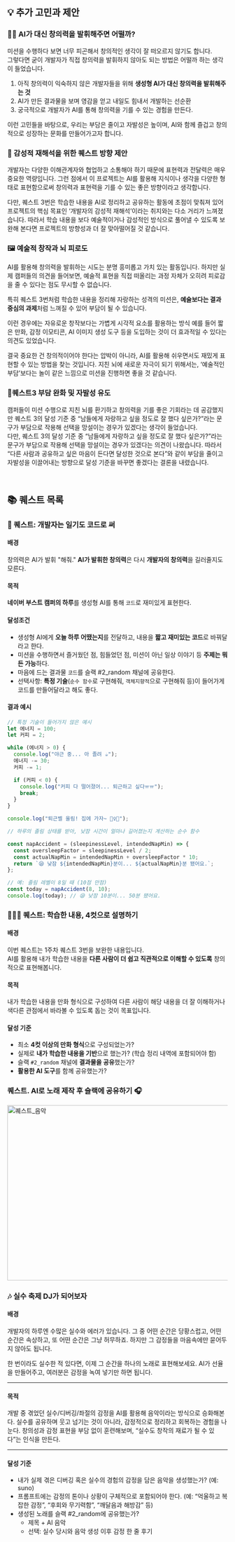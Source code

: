 ## 💡 추가 고민과 제안

### 😶‍🌫️ AI가 대신 창의력을 발휘해주면 어떨까?
미션을 수행하다 보면 너무 피곤해서 창의적인 생각이 잘 떠오르지 않기도 합니다.  
그렇다면 굳이 개발자가 직접 창의력을 발휘하지 않아도 되는 방법은 어떨까 하는 생각이 들었습니다.

1. 아직 창의력이 익숙하지 않은 개발자들을 위해 **생성형 AI가 대신 창의력을 발휘해주는 것**  
2. AI가 만든 결과물을 보며 영감을 얻고 내일도 힘내서 개발하는 선순환  
3. 궁극적으로 개발자가 AI를 통해 창의력을 기를 수 있는 경험을 만든다.

이런 고민들을 바탕으로, 우리는 부담은 줄이고 자발성은 높이며, AI와 함께 즐겁고 창의적으로 성장하는 문화를 만들어가고자 합니다.  

### 🎨 감성적 재해석을 위한 퀘스트 방향 제안
개발자는 다양한 이해관계자와 협업하고 소통해야 하기 때문에 표현력과 전달력은 매우 중요한 역량입니다. 그런 점에서 이 프로젝트는 AI를 활용해 지식이나 생각을 다양한 형태로 표현함으로써 창의력과 표현력을 기를 수 있는 좋은 방향이라고 생각합니다.

다만, 퀘스트 3번은 학습한 내용을 AI로 정리하고 공유하는 활동에 초점이 맞춰져 있어 프로젝트의 핵심 목표인 ‘개발자의 감성적 재해석’이라는 취지와는 다소 거리가 느껴졌습니다. 따라서 학습 내용을 보다 예술적이거나 감성적인 방식으로 풀어낼 수 있도록 보완해 본다면 프로젝트의 방향성과 더 잘 맞아떨어질 것 같습니다.

### 🖼️ 예술적 창작과 뇌 피로도
AI를 활용해 창의력을 발휘하는 시도는 분명 흥미롭고 가치 있는 활동입니다. 하지만 실제 캠퍼들의 의견을 들어보면, 예술적 표현을 직접 떠올리는 과정 자체가 오히려 피로감을 줄 수 있다는 점도 무시할 수 없습니다.

특히 퀘스트 3번처럼 학습한 내용을 정리해 자랑하는 성격의 미션은, **예술보다는 결과 중심의 과제**처럼 느껴질 수 있어 부담이 될 수 있습니다.

이런 경우에는 자유로운 창작보다는 가볍게 시각적 요소를 활용하는 방식
예를 들어 짧은 만화, 감정 이모티콘, AI 이미지 생성 도구 등을 도입하는 것이 더 효과적일 수 있다는 의견도 있었습니다.

결국 중요한 건 창의적이어야 한다는 압박이 아니라, AI를 활용해 쉬우면서도 재밌게 표현할 수 있는 방법을 찾는 것입니다.
지친 뇌에 새로운 자극이 되기 위해서는, ‘예술적인 부담’보다는 놀이 같은 느낌으로 미션을 진행하면 좋을 것 같습니다.

### 🤔퀘스트3 부담 완화 및 자발성 유도

캠퍼들이 미션 수행으로 지친 뇌를 환기하고 창의력을 기를 좋은 기회라는 데 공감했지만 퀘스트 3의 달성 기준 중 “남들에게 자랑하고 싶을 정도로 잘 했다 싶은가?”라는 문구가 부담으로 작용해 선택을 망설이는 경우가 있겠다는 생각이 들었습니다.  
다만, 퀘스트 3의 달성 기준 중 “남들에게 자랑하고 싶을 정도로 잘 했다 싶은가?”라는 문구가 부담으로 작용해 선택을 망설이는 경우가 있겠다는 의견이 나왔습니다. 
따라서 “다른 사람과 공유하고 싶은 마음이 든다면 달성한 것으로 본다”와 같이 부담을 줄이고 자발성을 이끌어내는 방향으로 달성 기준을 바꾸면 좋겠다는 결론을 내렸습니다.

<br/>

## 📚 퀘스트 목록

### 📖 퀘스트: 개발자는 일기도 코드로 써
#### 배경
창의력은 AI가 발휘 "해줘."
**AI가 발휘한 창의력**은 다시 **개발자의 창의력**을 길러줄지도 모른다.

#### 목적
**네이버 부스트 캠퍼의 하루**를 생성형 AI를 통해 `코드`로 재미있게 표현한다.

#### 달성조건
- 생성형 AI에게 **오늘 하루 어땠는지**를 전달하고, 내용을 **짧고 재미있는 코드**로 바꿔달라고 한다.
- 미션을 수행하면서 즐거웠던 점, 힘들었던 점, 미션이 아닌 일상 이야기 등 **주제는 뭐든 가능**하다.
- 마음에 드는 결과물 `코드`를 슬랙 #2_random 채널에 공유한다.
- 선택사항: **특정 기술**(`순수 함수`로 구현해줘, `객체지향적`으로 구현해줘 등)이 들어가게 코드를 만들어달라고 해도 좋다.

#### 결과 예시
```js
// 특정 기술이 들어가지 않은 예시
let 에너지 = 100;
let 커피 = 2;

while (에너지 > 0) {
  console.log("야근 중... 아 졸려 ☕");
  에너지 -= 30;
  커피 -= 1;

  if (커피 < 0) {
    console.log("커피 다 떨어졌어... 퇴근하고 싶다ㅠㅠ");
    break;
  }
}

console.log("퇴근벨 울림! 집에 가자~ 🏃‍♀️💨");
```

```js
// 하루의 졸림 상태를 받아, 낮잠 시간이 얼마나 길어졌는지 계산하는 순수 함수

const napAccident = (sleepinessLevel, intendedNapMin) => {
  const oversleepFactor = sleepinessLevel / 2;
  const actualNapMin = intendedNapMin + oversleepFactor * 10;
  return `😪 낮잠 ${intendedNapMin}분이... ${actualNapMin}분 됐어요.`;
};

// 예: 졸림 레벨이 8일 때 (10점 만점)
const today = napAccident(8, 10);
console.log(today); // 😪 낮잠 10분이... 50분 됐어요.
```


### 👨🏻‍🎨 퀘스트: 학습한 내용, 4컷으로 설명하기
#### 배경
이번 퀘스트는 1주차 퀘스트 3번을 보완한 내용입니다.  
AI를 활용해 내가 학습한 내용을 **다른 사람이 더 쉽고 직관적으로 이해할 수 있도록** 창의적으로 표현해봅니다.
#### 목적
내가 학습한 내용을 만화 형식으로 구성하여 다른 사람이 해당 내용을 더 잘 이해하거나 색다른 관점에서 바라볼 수 있도록 돕는 것이 목표입니다.
#### 달성 기준
- 최소 **4컷 이상의 만화 형식**으로 구성되었는가?
- 실제로 **내가 학습한 내용을 기반**으로 했는가? (학습 정리 내역에 포함되어야 함)
- 슬랙 `#2_random` 채널에 **결과물을 공유**했는가?
- **활용한 AI 도구**를 함께 공유했는가?

### 퀘스트. AI로 노래 제작 후 슬랙에 공유하기 🎧
<img width="800" height="400" alt="퀘스트_음악" src="https://github.com/user-attachments/assets/a119e6cd-991a-415e-92b3-1a78a9cde2cd" />

### 🎶 실수 축제 DJ가 되어보자
#### 배경

개발자의 하루엔 수많은 실수와 에러가 있습니다. 그 중 어떤 순간은 당황스럽고, 어떤 순간은 속상하고, 또 어떤 순간은 그냥 허무하죠. 하지만 그 감정들을 마음속에만 묻어두지 않아도 됩니다.

한 번이라도 실수한 적 있다면, 이제 그 순간을 하나의 노래로 표현해보세요. AI가 선율을 만들어주고, 여러분은 감정을 녹여 넣기만 하면 됩니다.

---
#### 목적

개발 중 겪었던 실수/디버깅/좌절의 감정을 AI를 활용해 음악이라는 방식으로 승화해본다.
실수를 공유하며 웃고 넘기는 것이 아니라, 감정적으로 정리하고 회복하는 경험을 나눈다.
창의성과 감정 표현을 부담 없이 훈련해보며, “실수도 창작의 재료가 될 수 있다”는 인식을 만든다.

---
#### 달성 기준
- 내가 실제 겪은 디버깅 혹은 실수의 경험의 감정을 담은 음악을 생성했는가? (예: suno)
- 프롬프트에는 감정의 톤이나 상황이 구체적으로 포함되어야 한다. (예: “억울하고 복잡한 감정”, “후회와 무기력함”, “깨달음과 해방감” 등)
- 생성된 노래를 슬랙 #2_random에 공유했는가?
    - 제목 + AI 음악
    - 선택: 실수 당시와 음악 생성 이후 감정 한 줄 후기
